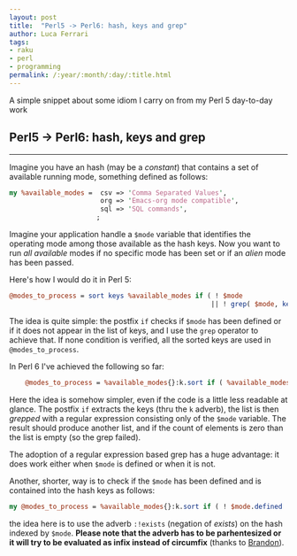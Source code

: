 ```yaml
---
layout: post
title:  "Perl5 -> Perl6: hash, keys and grep"
author: Luca Ferrari
tags:
- raku
- perl
- programming
permalink: /:year/:month/:day/:title.html
---
```

A simple snippet about some idiom I carry on from my Perl 5 day-to-day work

## Perl5 -> Perl6: hash, keys and grep
-----

Imagine you have an hash (may be a *constant*) that contains a set of available running mode, something defined as follows:

``` perl
my %available_modes =  csv => 'Comma Separated Values',
                       org => 'Emacs-org mode compatible',
                       sql => 'SQL commands',
                      ;

```

Imagine your application handle a ```$mode``` variable that identifies the operating mode among those available as the hash keys.
Now you want to run *all available* modes if no specific mode has been set or if an *alien* mode has been passed.

Here's how I would do it in Perl 5:

``` perl
@modes_to_process = sort keys %available_modes if ( ! $mode
                                                   || ! grep( $mode, keys %available_modes ) );
```

The idea is quite simple: the postfix ```if``` checks if ```$mode``` has been defined or if it does not appear in the list of keys, and I use
the ```grep``` operator to achieve that. If none condition is verified, all the sorted keys are used in ```@modes_to_process```.

In Perl 6 I've achieved the following so far:

``` perl
    @modes_to_process = %available_modes{}:k.sort if ( %available_modes{}:k.grep( /$mode/ ).elems <= 0 );
```

Here the idea is somehow simpler, even if the code is a little less readable at glance. The postfix ```if```    extracts the keys (thru the ```k``` adverb), the list is then *grepped* with a regular expression consisting only of the ```$mode``` variable. The result should produce another list, and if the count of elements is zero than the list is empty (so the grep failed).

The adoption of a regular expression based grep has a huge advantage: it does work either when ```$mode``` is defined or when it is not.

Another, shorter, way is to check if the ```$mode``` has been defined and is contained into the hash keys as follows:

``` perl
my @modes_to_process = %available_modes{}:k.sort if ( ! $mode.defined || ( %available_modes{ $mode }:!exists ) );
```

the idea here is to use the adverb ```:!exists``` (negation of *exists*) on the hash indexed by ```$mode```.
**Please note that the adverb has to be parhentesized or it will try to be evaluated as infix instead of circumfix** (thanks to [Brandon](https://www.nntp.perl.org/group/perl.perl6.users/2017/09/msg4316.html)).
